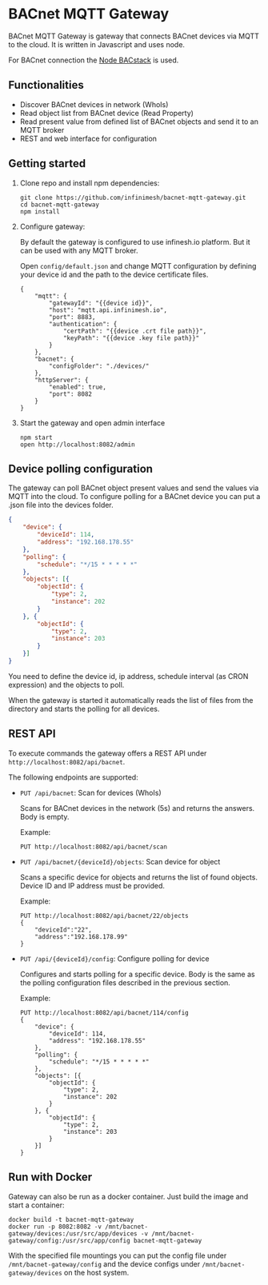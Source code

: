 # BACnet MQTT Gateway

BACnet MQTT Gateway is gateway that connects BACnet devices via MQTT to the cloud. It is written in Javascript and uses node.

For BACnet connection the [Node BACstack](https://github.com/fh1ch/node-bacstack) is used.

## Functionalities

* Discover BACnet devices in network (WhoIs)
* Read object list from BACnet device (Read Property)
* Read present value from defined list of BACnet objects and send it to an MQTT broker
* REST and web interface for configuration

## Getting started

1. Clone repo and install npm dependencies:

    ```shell
    git clone https://github.com/infinimesh/bacnet-mqtt-gateway.git
    cd bacnet-mqtt-gateway
    npm install
    ```

2. Configure gateway:

    By default the gateway is configured to use infinesh.io platform. But it can be used with any MQTT broker.
    
    Open `config/default.json` and change MQTT configuration by defining your device id and the path to the device certificate files.
    
    ```
    {
        "mqtt": {
            "gatewayId": "{{device id}}",
            "host": "mqtt.api.infinimesh.io",
            "port": 8883,
            "authentication": {
                "certPath": "{{device .crt file path}}",
                "keyPath": "{{device .key file path}}"
            }
        },
        "bacnet": {
            "configFolder": "./devices/"
        },
        "httpServer": {
            "enabled": true,
            "port": 8082
        }
    }
    ```
    
3. Start the gateway and open admin interface

    ```shell
    npm start
    open http://localhost:8082/admin
    ```

## Device polling configuration

The gateway can poll BACnet object present values and send the values via MQTT into the cloud. To configure polling for a BACnet device you can put a .json file into the devices folder.

```json
{
    "device": {
        "deviceId": 114,
        "address": "192.168.178.55"
    },
    "polling": {
        "schedule": "*/15 * * * * *"
    },
    "objects": [{
        "objectId": {
            "type": 2,
            "instance": 202
        }
    }, {
        "objectId": {
            "type": 2,
            "instance": 203
        }
    }]
}
```

You need to define the device id, ip address, schedule interval (as CRON expression) and the objects to poll.

When the gateway is started it automatically reads the list of files from the directory and starts the polling for all devices.
 
## REST API

To execute commands the gateway offers a REST API under `http://localhost:8082/api/bacnet`.

The following endpoints are supported:

* `PUT /api/bacnet`: Scan for devices (WhoIs)
    
    Scans for BACnet devices in the network (5s) and returns the answers. Body is empty.
    
    Example:
    ```
    PUT http://localhost:8082/api/bacnet/scan
    ```  
    
* `PUT /api/bacnet/{deviceId}/objects`: Scan device for object

    Scans a specific device for objects and returns the list of found objects. Device ID and IP address must be provided.
    
    Example:
    ```
    PUT http://localhost:8082/api/bacnet/22/objects
    {
        "deviceId":"22",
        "address":"192.168.178.99"
    }
    ```
    
* `PUT /api/{deviceId}/config`: Configure polling for device

    Configures and starts polling for a specific device. Body is the same as the polling configuration files described in the previous section.
    
    Example:
    ```
    PUT http://localhost:8082/api/bacnet/114/config
    {
        "device": {
            "deviceId": 114,
            "address": "192.168.178.55"
        },
        "polling": {
            "schedule": "*/15 * * * * *"
        },
        "objects": [{
            "objectId": {
                "type": 2,
                "instance": 202
            }
        }, {
            "objectId": {
                "type": 2,
                "instance": 203
            }
        }]
    }
    ```

## Run with Docker

Gateway can also be run as a docker container. Just build the image and start a container:

```shell
docker build -t bacnet-mqtt-gateway
docker run -p 8082:8082 -v /mnt/bacnet-gateway/devices:/usr/src/app/devices -v /mnt/bacnet-gateway/config:/usr/src/app/config bacnet-mqtt-gateway
```

With the specified file mountings you can put the config file under `/mnt/bacnet-gateway/config` and the device configs under `/mnt/bacnet-gateway/devices` on the host system.